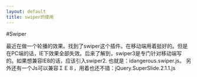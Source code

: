 ```yaml
---
layout: default
title: swiper的使用
---
```


#Swiper

最近在做一个轮播的效果。找到了swiper这个插件。在移动端用着挺好的。但是在PC端的话，IE下效果全部失效。后来了解到，swiper3是专门针对移动端写的。如果想兼容IE8的话，应该引入swiper2.
也就是：idangerous.swiper.js。
另外还有一个Js可以兼容ＩＥ８，用着也还不错：jQuery.SuperSlide.2.1.1.js